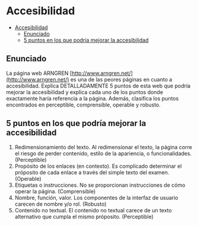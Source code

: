 # Accesibilidad

- [Accesibilidad](#accesibilidad)
  - [Enunciado](#enunciado)
  - [5 puntos en los que podría mejorar la accesibilidad](#5-puntos-en-los-que-podría-mejorar-la-accesibilidad)

## Enunciado

La página web ARNGREN [http://www.arngren.net/](http://www.arngren.net/) es una de las peores páginas en cuanto a accesibilidad. Explica DETALLADAMENTE 5 puntos de esta web que podría mejorar la accesibilidad y explica cada uno de los puntos donde exactamente haría referencia a la página. Además, clasifica los puntos encontrados en perceptible, comprensible, operable y robusto.

## 5 puntos en los que podría mejorar la accesibilidad

1. Redimensionamiento del texto. Al redimensionar el texto, la página corre el riesgo de perder contenido, estilo de la apariencia, o funcionalidades. (Perceptible)
2. Propósito de los enlaces (en contexto). Es complicado determinar el próposito de cada enlace a través del simple texto del examen. (Operable)
3. Etiquetas o instrucciones. No se proporcionan instrucciones de cómo operar la página. (Comprensible)
4. Nombre, función, valor. Los componentes de la interfaz de usuario carecen de nombre y/o rol. (Robusto)
5. Contenido no textual. El contenido no textual carece de un texto alternativo que cumpla el mismo próposito. (Perceptible)
